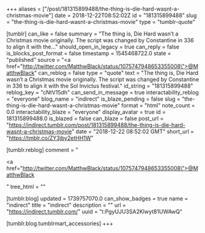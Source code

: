 +++
aliases = ["/post/181315899488/the-thing-is-die-hard-wasnt-a-christmas-movie"]
date = 2018-12-22T08:52:02Z
id = "181315899488"
slug = "the-thing-is-die-hard-wasnt-a-christmas-movie"
type = "tumblr-quote"

[tumblr]
can_like = false
summary = "The thing is, Die Hard wasn’t a Christmas movie originally. The script was changed by Constantine in 336 to align it with the..."
should_open_in_legacy = true
can_reply = false
is_blocks_post_format = false
timestamp = 1545468722.0
state = "published"
source = "<a href=\"http://twitter.com/MatthwBlack/status/1075747948653355008\">@MatthwBlack</a>"
can_reblog = false
type = "quote"
text = "The thing is, Die Hard wasn’t a Christmas movie originally. The script was changed by Constantine in 336 to align it with the Sol Invictus festival."
id_string = "181315899488"
reblog_key = "cNtV15dh"
can_send_in_message = true
interactability_reblog = "everyone"
blog_name = "indirect"
is_blaze_pending = false
slug = "the-thing-is-die-hard-wasnt-a-christmas-movie"
format = "html"
note_count = 0.0
interactability_blaze = "everyone"
display_avatar = true
id = 181315899488.0
is_blazed = false
can_blaze = false
post_url = "https://indirect.tumblr.com/post/181315899488/the-thing-is-die-hard-wasnt-a-christmas-movie"
date = "2018-12-22 08:52:02 GMT"
short_url = "https://tmblr.co/ZY3jby2etHH1W"

[tumblr.reblog]
comment = "<p><a href=\"http://twitter.com/MatthwBlack/status/1075747948653355008\">@MatthwBlack</a></p>"
tree_html = ""

[tumblr.blog]
updated = 1739757070.0
can_show_badges = true
name = "indirect"
title = "indirect"
description = ""
url = "https://indirect.tumblr.com/"
uuid = "t:PgyUJU3SA2Klwyt81UWAwQ"

[tumblr.blog.tumblrmart_accessories]
+++
